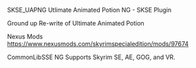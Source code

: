 SKSE_UAPNG
Utlimate Animated Potion NG - SKSE Plugin

Ground up Re-write of Ultimate Animated Potion

Nexus Mods https://www.nexusmods.com/skyrimspecialedition/mods/97674

CommonLibSSE NG Supports Skyrim SE, AE, GOG, and VR.
